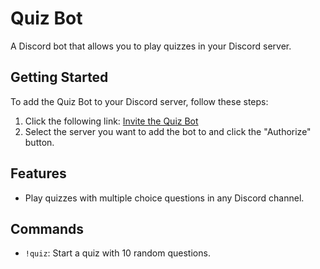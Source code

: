# Quiz Bot

A Discord bot that allows you to play quizzes in your Discord server.

## Getting Started

To add the Quiz Bot to your Discord server, follow these steps:

1. Click the following link: [Invite the Quiz Bot](https://discord.com/oauth2/authorize?client_id=1055136058406346762&permissions=8&scope=bot)
2. Select the server you want to add the bot to and click the "Authorize" button.

## Features

- Play quizzes with multiple choice questions in any Discord channel.

## Commands

- `!quiz`: Start a quiz with 10 random questions.

